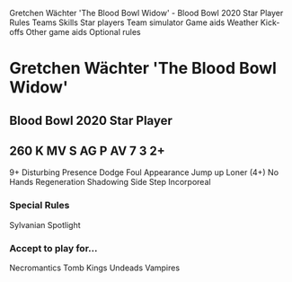 ﻿
Gretchen Wächter 'The Blood Bowl Widow' - Blood Bowl 2020 Star Player
Rules
Teams
Skills
Star players
Team simulator
Game aids
Weather
Kick-offs
Other game aids
Optional rules
# Gretchen Wächter 'The Blood Bowl Widow'
## Blood Bowl 2020 Star Player
260 K
MV
S
AG
P
AV
7
3
2+
-
9+
Disturbing Presence
Dodge
Foul Appearance
Jump up
Loner (4+)
No Hands
Regeneration
Shadowing
Side Step
Incorporeal
### Special Rules
Sylvanian Spotlight
### Accept to play for...
Necromantics
Tomb Kings
Undeads
Vampires
